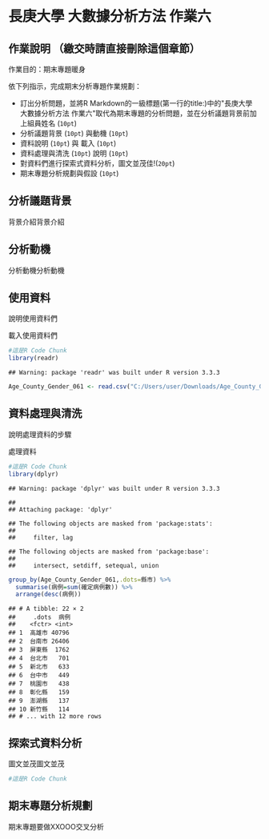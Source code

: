 長庚大學 大數據分析方法 作業六
================

作業說明 （繳交時請直接刪除這個章節）
-------------------------------------

作業目的：期末專題暖身

依下列指示，完成期末分析專題作業規劃：

-   訂出分析問題，並將R Markdown的一級標題(第一行的title:)中的"長庚大學 大數據分析方法 作業六"取代為期末專題的分析問題，並在分析議題背景前加上組員姓名 (`10pt`)
-   分析議題背景 (`10pt`) 與動機 (`10pt`)
-   資料說明 (`10pt`) 與 載入 (`10pt`)
-   資料處理與清洗 (`10pt`) 說明 (`10pt`)
-   對資料們進行探索式資料分析，圖文並茂佳!(`20pt`)
-   期末專題分析規劃與假設 (`10pt`)

分析議題背景
------------

背景介紹背景介紹

分析動機
--------

分析動機分析動機

使用資料
--------

說明使用資料們

載入使用資料們

``` r
#這是R Code Chunk
library(readr)
```

    ## Warning: package 'readr' was built under R version 3.3.3

``` r
Age_County_Gender_061 <- read.csv("C:/Users/user/Downloads/Age_County_Gender_061.csv",fileEncoding = "big5")
```

資料處理與清洗
--------------

說明處理資料的步驟

處理資料

``` r
#這是R Code Chunk
library(dplyr)
```

    ## Warning: package 'dplyr' was built under R version 3.3.3

    ## 
    ## Attaching package: 'dplyr'

    ## The following objects are masked from 'package:stats':
    ## 
    ##     filter, lag

    ## The following objects are masked from 'package:base':
    ## 
    ##     intersect, setdiff, setequal, union

``` r
group_by(Age_County_Gender_061,.dots=縣市) %>%
  summarise(病例=sum(確定病例數)) %>%
  arrange(desc(病例))
```

    ## # A tibble: 22 × 2
    ##     .dots  病例
    ##    <fctr> <int>
    ## 1  高雄市 40796
    ## 2  台南市 26406
    ## 3  屏東縣  1762
    ## 4  台北市   701
    ## 5  新北市   633
    ## 6  台中市   449
    ## 7  桃園市   438
    ## 8  彰化縣   159
    ## 9  澎湖縣   137
    ## 10 新竹縣   114
    ## # ... with 12 more rows

探索式資料分析
--------------

圖文並茂圖文並茂

``` r
#這是R Code Chunk
```

期末專題分析規劃
----------------

期末專題要做XXOOO交叉分析
